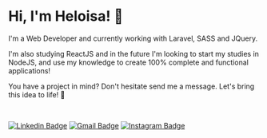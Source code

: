 # Hi, I'm Heloisa! 👾

I'm a Web Developer and currently working with Laravel, SASS and JQuery.

I'm also studying ReactJS and in the future I'm looking to start my studies in NodeJS, and use my knowledge to create 100% complete and functional applications!

You have a project in mind? Don't hesitate send me a message. Let's bring this idea to life! 💜

<br>

[![Linkedin Badge](https://img.shields.io/badge/-Heloisa%20Fernanda-6633cc?style=flat-square&logo=Linkedin&logoColor=white&link=https://www.linkedin.com/in/heloisafernanda2/)](https://www.linkedin.com/in/heloisafernanda2/)
[![Gmail Badge](https://img.shields.io/badge/-heloisafernandadev@gmail.com-6633cc?style=flat-square&logo=Gmail&logoColor=white&link=mailto:heloisafernandadev@gmail.com)](mailto:heloisafernandadev@gmail.com)
[![Instagram Badge](https://img.shields.io/badge/-@helolah-6633cc?style=flat-square&labelColor=6633cc&logo=instagram&logoColor=white&link=https://www.instagram.com/helolah)](https://www.instagram.com/helolah)
